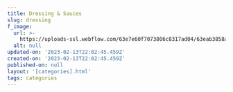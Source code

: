 ```yaml
---
title: Dressing & Sauces
slug: dressing
f_image:
  url: >-
    https://uploads-ssl.webflow.com/63e7e60f7073806c8317ad04/63eab3858ae19c17d1992bbc_ZWRjMg.png
  alt: null
updated-on: '2023-02-13T22:02:45.459Z'
created-on: '2023-02-13T22:02:45.459Z'
published-on: null
layout: '[categories].html'
tags: categories
---
```



